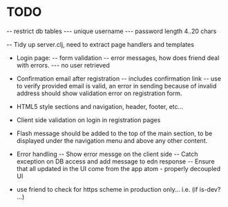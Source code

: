 # TODO

-- restrict db tables 
--- unique username
--- password length 4..20 chars

-- Tidy up server.clj, need to extract page handlers and templates

- Login page: 
-- form validation
-- error messages, how does friend deal with errors.
--- no user retrieved

- Confirmation email after registration 
-- includes confirmation link 
-- use to verify provided email is valid, an error in sending because of invalid address should show validation error on registration form.

- HTML5 style sections and navigation, header, footer, etc...
- Client side validation on login in registration pages
- Flash message should be added to the top of the main section, to be displayed under the navigation menu and above any other content.

- Error handling
-- Show error messge on the client side
-- Catch exception on DB access and add message to edn response
-- Ensure that all updated in the UI come from the app atom - properly decoupled UI

- use friend to check for https scheme in production only... i.e. (if is-dev? ...)
